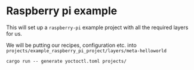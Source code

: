 # Raspberry pi example

This will set up a `raspberry-pi` example project with all the
required layers for us.

We will be putting our recipes, configuration etc. into `projects/example_raspberry_pi_project/layers/meta-helloworld`

```shell
cargo run -- generate yoctoctl.toml projects/
```
